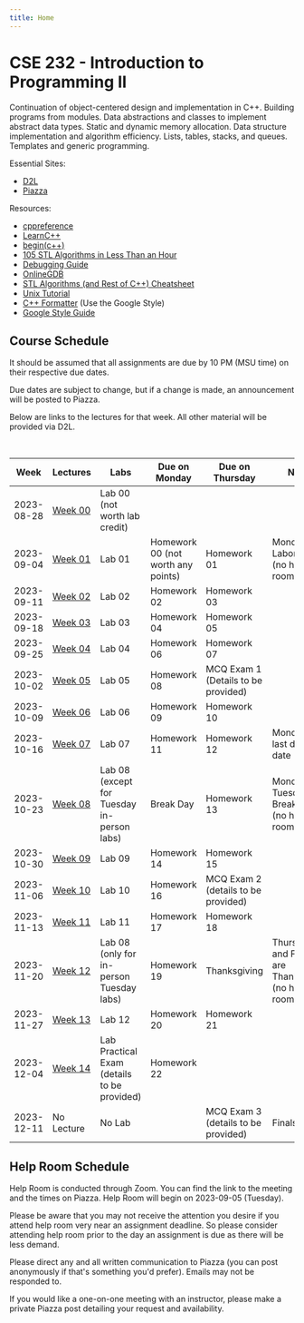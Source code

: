 ```yaml
---
title: Home
---
```


# CSE 232 - Introduction to Programming II

Continuation of object-centered design and implementation in C++. Building programs from modules. Data abstractions and classes to implement abstract data types. Static and dynamic memory allocation. Data structure implementation and algorithm efficiency. Lists, tables, stacks, and queues. Templates and generic programming.

<!-- General: -->
<!-- - [Course Schedule](#course-schedule) -->
<!-- - [Exam Policies](exam_policies.html) -->
<!-- - [Help Room Schedule](#help-room-schedule) -->
<!-- - [Syllabus](syllabus.html) -->

Essential Sites:
- [D2L](https://d2l.msu.edu/d2l/loginh/)
- [Piazza](https://piazza.com/msu/summer2023/cse232/home)

Resources:
- [cppreference](https://en.cppreference.com/w/)
- [LearnC++](https://www.learncpp.com/)
- [begin(c++)](https://gist.github.com/johnmcfarlane/1b2d9c83e4d3f700ba61e2df4077c613)
- [105 STL Algorithms in Less Than an Hour](https://www.youtube.com/watch?v=2olsGf6JIkU)
- [Debugging Guide](debugging_guide.html)
- [OnlineGDB](https://www.onlinegdb.com/)
- [STL Algorithms (and Rest of C++) Cheatsheet](https://hackingcpp.com/cpp/cheat_sheets.html)
- [Unix Tutorial](https://www.tutorialspoint.com/unix/index.htm)
- [C++ Formatter](http://format.krzaq.cc/) (Use the Google Style)
- [Google Style Guide](https://google.github.io/styleguide/cppguide.html)

## Course Schedule

It should be assumed that all assignments are due by 10 PM (MSU time) on their respective due dates. 
<!-- Asynchronous lab assignments are due at 10 PM on Sundays.  -->
Due dates are subject to change, but if a change is made, an announcement will be posted to Piazza.

Below are links to the lectures for that week. All other material will be provided via D2L. 
<!-- Please be sure to read the lab (but not start it) prior to attending a synchronous lab section. -->


<!-- [Add to Google Calendar](https://calendar.google.com/calendar/u/0?cid=anFtcGxzdGcwczFqa2FnZDV1dWZldmxqMmNAZ3JvdXAuY2FsZW5kYXIuZ29vZ2xlLmNvbQ) -->

<!-- <div align="center">
    <p id="course-progress-header"></p>
    <span class="Progress" id="course-progress-container">
        <span class="Progress-item color-bg-success-emphasis" id="course-progress"></span>
    </span>
</div> -->

&nbsp;

<!-- From Summer
<table id="course-calendar">
    <thead>
        <tr>
            <th>Date</th>
            <th>Day of Week</th>
            <th>Lectures</th>
            <th>Assignments Due</th>
            <th>Notes</th>
        </tr>
    </thead>
    <tbody>
        <tr>
            <td>2023-05-15</td>
            <td>Monday</td>
            <td><a href="https://cse232-msu.github.io/CSE232/lectures/week00.html">Week 00</a></td>
            <td>Nothing</td>
            <td></td>
        </tr>
        <tr>
            <td>2023-05-18</td>
            <td>Thursday</td>
            <td><a href="https://cse232-msu.github.io/CSE232/lectures/week01.html">Week 01</a></td>
            <td>HW 01</td>
            <td></td>
        </tr>
        <tr>
            <td>2023-05-22</td>
            <td>Monday</td>
            <td><a href="https://cse232-msu.github.io/CSE232/lectures/week02.html">Week 02</a></td>
            <td>HW 02</td>
            <td></td>
        </tr>
        <tr>
            <td>2023-05-25</td>
            <td>Thursday</td>
            <td><a href="https://cse232-msu.github.io/CSE232/lectures/week03.html">Week 03</a></td>
            <td>HW 03</td>
            <td></td>
        </tr>
        <tr>
            <td>2023-05-30</td>
            <td>Tuesday</td>
            <td><a href="https://cse232-msu.github.io/CSE232/lectures/week04.html">Week 04</a></td>
            <td>HW 04</td>
            <td>Note: Monday is a holiday</td>
        </tr>
        <tr>
            <td>2023-06-01</td>
            <td>Thursday</td>
            <td><a href="https://cse232-msu.github.io/CSE232/lectures/week05.html">Week 05</a></td>
            <td>HW 05</td>
            <td></td>
        </tr>
        <tr>
            <td>2023-06-05</td>
            <td>Monday</td>
            <td><a href="https://cse232-msu.github.io/CSE232/lectures/week06.html">Week 06</a></td>
            <td>HW 06</td>
            <td></td>
        </tr>
        <tr>
            <td>2023-06-08</td>
            <td>Thursday</td>
            <td><a href="https://cse232-msu.github.io/CSE232/lectures/week07.html">Week 07</a></td>
            <td>Midterm</td>
            <td></td>
        </tr>
        <tr>
            <td>2023-06-12</td>
            <td>Monday</td>
            <td><a href="https://cse232-msu.github.io/CSE232/lectures/week08.html">Week 08</a></td>
            <td>HW 07</td>
            <td></td>
        </tr>
        <tr>
            <td>2023-06-15</td>
            <td>Thursday</td>
            <td><a href="https://cse232-msu.github.io/CSE232/lectures/week09.html">Week 09</a></td>
            <td>HW 08</td>
            <td></td>
        </tr>
        <tr>
            <td>2023-06-19</td>
            <td>Monday</td>
            <td><a href="https://cse232-msu.github.io/CSE232/lectures/week10.html">Week 10</a></td>
            <td>HW 09</td>
            <td></td>
        </tr>
        <tr>
            <td>2023-06-22</td>
            <td>Thursday</td>
            <td><a href="https://cse232-msu.github.io/CSE232/lectures/week11.html">Week 11</a></td>
            <td>HW 10</td>
            <td></td>
        </tr>
        <tr>
            <td>2023-06-26</td>
            <td>Monday</td>
            <td><a href="https://cse232-msu.github.io/CSE232/lectures/week12.html">Week 12</a></td>
            <td>HW 11</td>
            <td></td>
        </tr>
        <tr>
            <td>2023-06-29</td>
            <td>Thursday</td>
            <td><a href="https://cse232-msu.github.io/CSE232/lectures/week13.html">Week 13</a></td>
            <td>HW 12 and Final</td>
            <td></td>
        </tr>
    </tbody>
</table>
-->

<table id="course-calendar">
    <thead>
        <tr>
            <th>Week</th>
            <th>Lectures</th>
            <th>Labs</th>
            <th>Due on Monday</th>
            <th>Due on Thursday</th>
            <th>Notes</th>
        </tr>
    </thead>
    <tbody>
        <tr>
            <td>2023-08-28</td>
            <td><a href="https://cse232-msu.github.io/CSE232/lectures/week00.html">Week 00</a></td>
            <td>Lab 00 (not worth lab credit)</td>
            <td></td>
            <td></td>
            <td></td>
        </tr>
        <tr>
            <td>2023-09-04</td>
            <td><a href="https://cse232-msu.github.io/CSE232/lectures/week01.html">Week 01</a></td>
            <td>Lab 01</td>
            <td>Homework 00 (not worth any points)</td>
            <td>Homework 01</td>
            <td>Monday is Labor Day (no help room)</td>
        </tr>
        <tr>
            <td>2023-09-11</td>
            <td><a href="https://cse232-msu.github.io/CSE232/lectures/week02.html">Week 02</a></td>
            <td>Lab 02</td>
            <td>Homework 02</td>
            <td>Homework 03</td>
            <td></td>
        </tr>
        <tr>
            <td>2023-09-18</td>
            <td><a href="https://cse232-msu.github.io/CSE232/lectures/week03.html">Week 03</a></td>
            <td>Lab 03</td>
            <td>Homework 04</td>
            <td>Homework 05</td>
            <td></td>
        </tr>
        <tr>
            <td>2023-09-25</td>
            <td><a href="https://cse232-msu.github.io/CSE232/lectures/week04.html">Week 04</a></td>
            <td>Lab 04</td>
            <td>Homework 06</td>
            <td>Homework 07</td>
            <td></td>
        </tr>
        <tr>
            <td>2023-10-02</td>
            <td><a href="https://cse232-msu.github.io/CSE232/lectures/week05.html">Week 05</a></td>
            <td>Lab 05</td>
            <td>Homework 08</td>
            <td>MCQ Exam 1 (Details to be provided)</td>
            <td></td>
        </tr>
        <tr>
            <td>2023-10-09</td>
            <td><a href="https://cse232-msu.github.io/CSE232/lectures/week06.html">Week 06</a></td>
            <td>Lab 06</td>
	    <td>Homework 09</td>
            <td>Homework 10</td>
            <td></td>
        </tr>
        <tr>
            <td>2023-10-16</td>
            <td><a href="https://cse232-msu.github.io/CSE232/lectures/week07.html">Week 07</a></td>
            <td>Lab 07</td>
	    <td>Homework 11</td>
            <td>Homework 12</td>
            <td>Monday is last drop date</td>
        </tr>
        <tr>
            <td>2023-10-23</td>
            <td><a href="https://cse232-msu.github.io/CSE232/lectures/week08.html">Week 08</a></td>
            <td>Lab 08 (except for Tuesday in-person labs)</td>
            <td>Break Day</td>
            <td>Homework 13</td>
            <td>Monday and Tuesday are Break Days (no help room)</td>
        </tr>
        <tr>
            <td>2023-10-30</td>
            <td><a href="https://cse232-msu.github.io/CSE232/lectures/week09.html">Week 09</a></td>
	    <td>Lab 09</td>
            <td>Homework 14</td>
            <td>Homework 15</td>
            <td></td>
        </tr>
        <tr>
            <td>2023-11-06</td>
            <td><a href="https://cse232-msu.github.io/CSE232/lectures/week10.html">Week 10</a></td>
            <td>Lab 10</td>
            <td>Homework 16</td>
            <td>MCQ Exam 2 (details to be provided)</td>
            <td></td>
        </tr>
        <tr>
            <td>2023-11-13</td>
            <td><a href="https://cse232-msu.github.io/CSE232/lectures/week11.html">Week 11</a></td>
            <td>Lab 11</td>
            <td>Homework 17</td>
            <td>Homework 18</td>
            <td></td>
        </tr>
        <tr>
            <td>2023-11-20</td>
            <td><a href="https://cse232-msu.github.io/CSE232/lectures/week12.html">Week 12</a></td>
            <td>Lab 08 (only for in-person Tuesday labs)</td>
            <td>Homework 19</td>
            <td>Thanksgiving</td>
            <td>Thursday and Friday are Thanksgiving (no help room)</td>      
        </tr>
        <tr>
            <td>2023-11-27</td>
            <td><a href="https://cse232-msu.github.io/CSE232/lectures/week13.html">Week 13</a></td>
            <td>Lab 12</td>
            <td>Homework 20</td>
            <td>Homework 21</td>
            <td></td>  
        </tr>
        <tr>
            <td>2023-12-04</td>
            <td><a href="https://cse232-msu.github.io/CSE232/lectures/week14.html">Week 14</a></td>
            <td>Lab Practical Exam (details to be provided)</td>
            <td>Homework 22</td>
            <td></td>
            <td></td>
        </tr>
	<tr>
            <td>2023-12-11</td>
            <td>No Lecture</td>
            <td>No Lab</td>
            <td></td>
            <td>MCQ Exam 3 (details to be provided)</td>
            <td>Finals Week</td>
        </tr>
    </tbody>
</table>



## Help Room Schedule

Help Room is conducted through Zoom. You can find the link to the meeting and the times on Piazza. Help Room will begin on 2023-09-05 (Tuesday).

Please be aware that you may not receive the attention you desire if you attend help room very near an assignment deadline. So please consider attending help room prior to the day an assignment is due as there will be less demand. 

Please direct any and all written communication to Piazza (you can post anonymously if that's something you'd prefer). Emails may not be responded to.

If you would like a one-on-one meeting with an instructor, please make a private Piazza post detailing your request and availability.
